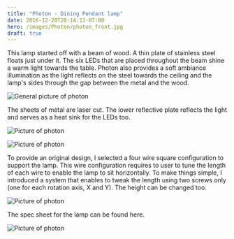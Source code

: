```yaml
---
title: "Photon - Dining Pendant lamp"
date: 2016-12-20T20:14:11-07:00
hero: /images/Photon/photon_front.jpg
draft: true
---
```


This lamp started off with a beam of wood. A thin plate of stainless steel floats just under it. The six LEDs that are placed throughout the beam shine a warm light towards the table. Photon also provides a soft ambiance illumination as the light reflects on the steel towards the ceiling and the lamp's sides through the gap between the metal and the wood.

![General picture of photon](/images/Photon/photon_general_34_top.jpg)

The sheets of metal are laser cut. The lower reflective plate reflects the light and serves as a heat sink for the LEDs too.

![Picture of photon](/images/Photon/photon_long_exposure.jpeg)

![Picture of photon](/images/Photon/photon_general_side.jpg)

To provide an original design, I selected a four wire square configuration to support the lamp. This wire configuration requires to user to tune the length of each wire to enable the lamp to sit horizontally. To make things simple, I introduced a system that enables to tweak the length using two screws only (one for each rotation axis, X and Y). The height can be changed too.

![Picture of photon](/images/Photon/photon_close_top_right.jpg)

The spec sheet for the lamp can be found here.

![Picture of photon](/images/Photon/photon_design.jpg)
